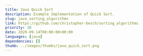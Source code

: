 ```yaml
---
title: Java Quick Sort
description: Example Implementation of Quick Sort.
slug: java_sorting_algorithms
link: https://github.com/christopher-besch/sorting_algorithms
priority: 10
date: 2020-09-14T00:00:00+00:00
languages: [java]
dependencies: []
thumb: ../images/thumbs/java_quick_sort.png
---
```


